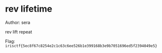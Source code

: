 # rev lifetime
Author: sera

rev lift repeat

Flag: `irisctf{5ec8f67c8254e2c1c63c6ee526b1e399168b3e9b7051696ed5f2394049e5}`

